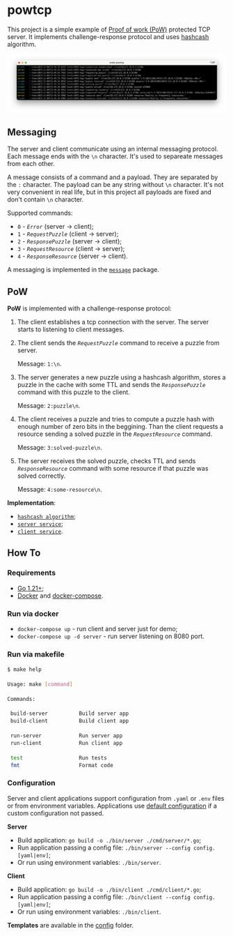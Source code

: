 # powtcp

This project is a simple example of [Proof of work (PoW)](https://en.wikipedia.org/wiki/Proof_of_work) protected TCP server. It implements challenge-response protocol and uses [hashcash](https://en.wikipedia.org/wiki/Hashcash) algorithm.

<p align="center"> 
  <img src="assets/demo.png">
</p>

## Messaging

The server and client communicate using an internal messaging protocol. Each message ends with the `\n` character. It's used to separeate messages from each other.

A message consists of a command and a payload. They are separated by the `:` character. The payload can be any string without `\n` character. It's not very convenient in real life, but in this project all payloads are fixed and don't contain `\n` character.

Supported commands:
* `0` - *`Error`* (server -> client);
* `1` - *`RequestPuzzle`* (client -> server);
* `2` - *`ResponsePuzzle`* (server -> client);
* `3` - *`RequestResource`* (client -> server);
* `4` - *`ResponseResource`* (server -> client).

A messaging is implemented in the [`message`](./internal/pkg/lib/message/message.go) package.

## PoW

**PoW** is implemented with a challenge-response protocol:

1. The client establishes a tcp connection with the server. The server starts to listening to client messages.
2. The client sends the *`RequestPuzzle`* command to receive a puzzle from server. 
   
   Message: `1:\n`.
3. The server generates a new puzzle using a hashcash algorithm, stores a puzzle in the cache with some TTL and sends the *`ResponsePuzzle`* command with this puzzle to the client. 
   
   Message: `2:puzzle\n`.
4. The client receives a puzzle and tries to compute a puzzle hash with enough number of zero bits in the beggining. Than the client requests a resource sending a solved puzzle in the *`RequestResource`* command. 
   
   Message: `3:solved-puzzle\n`.
5. The server receives the solved puzzle, checks TTL and sends *`ResponseResource`* command with some resource if that puzzle was solved correctly. 
   
   Message: `4:some-resource\n`.
   
**Implementation**:

* [`hashcash algorithm`](./internal/pkg/lib/hashcash/hashcash.go);
* [`server service`](./internal/pkg/service/service_server.go);
* [`client service`](./internal/pkg/service/service_client.go).

## How To

### Requirements

* [Go 1.21+](https://go.dev/doc/install);
* [Docker](https://docs.docker.com/engine/install/) and [docker-compose](https://docs.docker.com/compose/install/).

### Run via docker

* `docker-compose up` - run client and server just for demo;
* `docker-compose up -d server` - run server listening on 8080 port.

### Run via makefile

```bash
$ make help

Usage: make [command]

Commands:

 build-server          Build server app
 build-client          Build client app

 run-server            Run server app
 run-client            Run client app

 test                  Run tests
 fmt                   Format code
```

### Configuration

Server and client applications support configuration from `.yaml` or `.env` files or from environment variables. Applications use [default configuration](./internal/pkg/lib/config/config.go) if a custom configuration not passed.

**Server**

* Build application: `go build -o ./bin/server ./cmd/server/*.go`;
* Run application passing a config file: `./bin/server --config config.[yaml|env]`;
* Or run using environment variables: `./bin/server`.

**Client**

* Build application: `go build -o ./bin/client ./cmd/client/*.go`;
* Run application passing a config file: `./bin/client --config config.[yaml|env]`;
* Or run using environment variables: `./bin/client`.

**Templates** are available in the [config](./config/) folder.